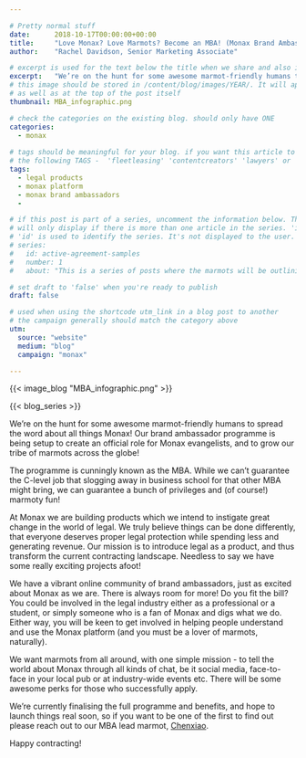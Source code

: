 ```yaml
---

# Pretty normal stuff
date:      2018-10-17T00:00:00+00:00
title:     "Love Monax? Love Marmots? Become an MBA! (Monax Brand Ambassador)"
author:    "Rachel Davidson, Senior Marketing Associate"

# excerpt is used for the text below the title when we share and also is the summary of the post on https://monax.io/blog
excerpt:   "We’re on the hunt for some awesome marmot-friendly humans to spread the word about all things Monax!"
# this image should be stored in /content/blog/images/YEAR/. It will appear as a thumbnail on any listings,
# as well as at the top of the post itself
thumbnail: MBA_infographic.png

# check the categories on the existing blog. should only have ONE
categories:
  - monax
  
# tags should be meaningful for your blog. if you want this article to show on a 'use case' page, you can use
# the following TAGS -  'fleetleasing' 'contentcreators' 'lawyers' or 'corporate'
tags:
  - legal products
  - monax platform
  - monax brand ambassadors
  - 

# if this post is part of a series, uncomment the information below. The 'article series' box
# will only display if there is more than one article in the series. 'id', 'number' and 'about' all must be present.
# 'id' is used to identify the series. It's not displayed to the user.
# series:
#   id: active-agreement-samples
#   number: 1
#   about: "This is a series of posts where the marmots will be outlining how the Monax Platform and the Agreements Network can be used in harmony to create the legal products of the future."

# set draft to 'false' when you're ready to publish
draft: false

# used when using the shortcode utm_link in a blog post to another
# the campaign generally should match the category above
utm:
  source: "website"
  medium: "blog"
  campaign: "monax"

---
```


<!-- In general the filename below should match thumbnail category above -->
{{< image_blog "MBA_infographic.png" >}}

<!-- if this article is part of a series, related articles will automatically appear here -->
{{< blog_series >}}

<!-- Content markdown here - first title on page is auto generated from title in frontmatter -->
We’re on the hunt for some awesome marmot-friendly humans to spread the word about all things Monax! Our brand ambassador programme is being setup to create an official role for Monax evangelists, and to grow our tribe of marmots across the globe!

The programme is cunningly known as the MBA. While we can’t guarantee the C-level job that slogging away in business school for that other MBA might bring, we can guarantee a bunch of privileges and (of course!) marmoty fun! 

At Monax we are building products which we intend to instigate great change in the world of legal. We truly believe things can be done differently, that everyone deserves proper legal protection while spending less and generating revenue. Our mission is to introduce legal as a product, and thus transform the current contracting landscape. Needless to say we have some really exciting projects afoot!

We have a vibrant online community of brand ambassadors, just as excited about Monax as we are. There is always room for more! Do you fit the bill? You could be involved in the legal industry either as a professional or a student, or simply someone who is a fan of Monax and digs what we do. Either way, you will be keen to get involved in helping people understand and use the Monax platform (and you must be a lover of marmots, naturally).

We want marmots from all around, with one simple mission - to tell the world about Monax through all kinds of chat, be it social media, face-to-face in your local pub or at industry-wide events etc. There will be some awesome perks for those who successfully apply. 

We’re currently finalising the full programme and benefits, and hope to launch things real soon, so if you want to be one of the first to find out please reach out to our MBA lead marmot, [Chenxiao](contact@monax.io).

Happy contracting!

